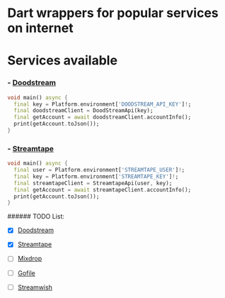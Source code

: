 # Dart wrappers for popular services on internet

# Services available

### - [Doodstream](https://doodstream.com)

```dart
void main() async {
  final key = Platform.environment['DOODSTREAM_API_KEY']!;
  final doodstreamClient = DoodStreamApi(key);
  final getAccount = await doodstreamClient.accountInfo();
  print(getAccount.toJson());
}
```

### - [Streamtape](https://streamtape.com)

```dart
void main() async {
  final user = Platform.environment['STREAMTAPE_USER']!;
  final key = Platform.environment['STREAMTAPE_KEY']!;
  final streamtapeClient = StreamtapeApi(user, key);
  final getAccount = await streamtapeClient.accountInfo();
  print(getAccount.toJson());
}
```

###### TODO List:

- [x] [Doodstream](https://doodstream.com)
  
- [x] [Streamtape](https://streamtape.com)
  
- [ ] [Mixdrop](https://mixdrop.co/)
  
- [ ] [Gofile](https://gofile.io)
  
- [ ] [Streamwish](https://streamwish.com)
